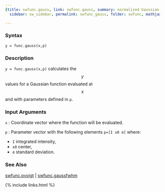```yaml
---
{title: swfunc.gauss, link: swfunc.gauss, summary: normalized Gaussian function, keywords: sample,
  sidebar: sw_sidebar, permalink: swfunc_gauss, folder: swfunc, mathjax: true}

---
```

  
### Syntax
  
`y = func.gauss(x,p)`
  
### Description
  
`y = func.gauss(x,p)` calculates the $$y$$ values for a Gaussian function
evaluated at $$x$$ and with parameters defined in `p`.
  
### Input Arguments
  
`x`
: Coordinate vector where the function will be evaluated.
  
`p`
: Parameter vector with the following elements `p=[I x0 σ]` where:
  * `I` integrated intensity,
  * `x0` center,
  * `σ` standard deviation.
  
### See Also
  
[swfunc.pvoigt](swfunc_pvoigt) \| [swfunc.gaussfwhm](swfunc_gaussfwhm)
 

{% include links.html %}
